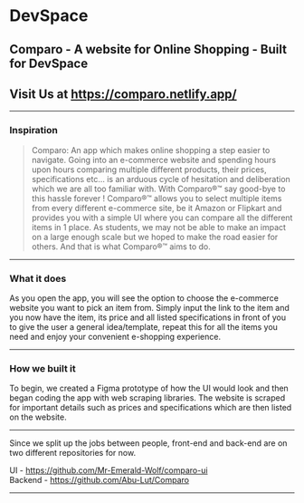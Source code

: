 # DevSpace

## Comparo - A  website for Online Shopping - Built for DevSpace

## Visit Us at https://comparo.netlify.app/
----

### Inspiration

>Comparo: An app which makes online shopping a step easier to navigate.
Going into an e-commerce website and spending hours upon hours comparing multiple different products, their prices, specifications etc... is an arduous cycle of hesitation and deliberation which we are all too familiar with. With Comparo®™ say good-bye to this hassle forever ! 
Comparo®™ allows you to select multiple items from every different e-commerce site, be it Amazon or Flipkart and provides you with a simple UI where you can compare all the different items in 1 place. 
As students, we may not be able to make an impact on a large enough scale but we hoped to make the road easier for others. And that is what Comparo®™ aims to do. 

----

### What it does 

As you open the app, you will see the option to choose the e-commerce website you want to pick an item from. Simply input the link to the item and you now have the item, its price and all listed specifications in front of you to give the user a general idea/template, repeat this for all the items you need and enjoy your convenient e-shopping experience.

----

### How we built it 

To begin, we created a Figma prototype of how the UI would look and then began coding the app with web scraping libraries. The website is scraped for important details such as prices and specifications which are then listed on the website.

----
Since we split up the jobs between people, front-end and back-end are on two different repositories for now.

UI - https://github.com/Mr-Emerald-Wolf/comparo-ui \
Backend - https://github.com/Abu-Lut/Comparo

----
